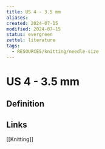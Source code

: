 ```yaml
---
title: US 4 - 3.5 mm
aliases: 
created: 2024-07-15
modified: 2024-07-15
status: evergreen
zettel: literature
tags:
  - RESOURCES/knitting/needle-size
---
```

# US 4 - 3.5 mm
## Definition

## Links
[[Knitting]]